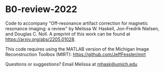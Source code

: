 # B0-review-2022
Code to accompany "Off-resonance artifact correction for magnetic resonance imaging: a review" by Melissa W. Haskell, Jon-Fredrik Nielsen, and Douglas C. Noll. A preprint of this work can be found at https://arxiv.org/abs/2205.01028. 

This code requires using the MATLAB version of the Michigan Image Reconstruction Toolbox (MIRT): https://github.com/JeffFessler/mirt

Questions or suggestions? Email Melissa at mhask@umich.edu 

